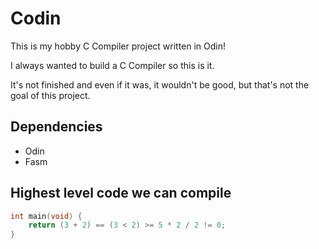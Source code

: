 # Codin

This is my hobby C Compiler project written in Odin!

I always wanted to build a C Compiler so this is it.

It's not finished and even if it was, it wouldn't be good, but that's not the goal of this project.

## Dependencies
- Odin
- Fasm

## Highest level code we can compile
```c
int main(void) {
    return (3 + 2) == (3 < 2) >= 5 * 2 / 2 != 0;
}
```
